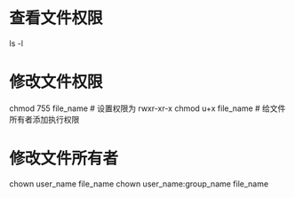 # 查看文件权限
ls -l

# 修改文件权限
chmod 755 file_name  # 设置权限为 rwxr-xr-x
chmod u+x file_name  # 给文件所有者添加执行权限

# 修改文件所有者
chown user_name file_name
chown user_name:group_name file_name
